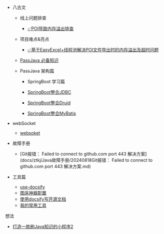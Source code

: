- 八古文   

  - 线上问题排查

    - [✅POI导致内存溢出排查](docs/Guwen/8GuwenD/线上问题排查/✅POI导致内存溢出排查.md)

  - 项目难点&亮点

    - [✅基于EasyExcel+线程池解决POI文件导出时的内存溢出及超时问题](docs\Guwen\8GuwenD\项目难点&亮点\✅基于EasyExcel+线程池解决POI文件导出时的内存溢出及超时问题.md)

  - [PassJava 必备知识](introduction/PassJava_introduction_02.md) 

  - PassJava 架构篇 

    * SpringBoot 学习篇   

    * [SpringBoot整合JDBC](springboot-tech/spring-boot-05-data-jdbc.md)    

    * [SpringBoot整合Druid](springboot-tech/spring-boot-06-data-druid.md)  

    - [SpringBoot整合MyBatis](springboot-tech/spring-boot-07-data-mybatis.md) 

- webSocket
  - [websoket](docs/websoket/websoket.md)
- 故障手册

  - [Git报错： Failed to connect to github.com port 443 解决方案](docs/ztkj/Java故障手册/20240818Git报错： Failed to connect to github.com port 443 解决方案.md)

- 工具篇    

  - [use-docsify](docs/tools/use-docsify.md)    
  - [图床神器配置](tools/图床神器配置.md)    
  - [使用docsify写开源文档](tools/使用docsify写开源文档.md)    
  - [我的常用工具](tools/我的常用工具.md) 


想法 

   * [打造一款刷Java知识的小程序2](idea/打造一款刷Java知识的小程序2.md)
